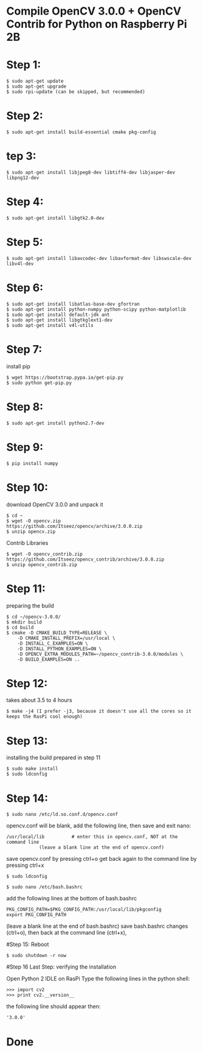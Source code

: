 # Compile OpenCV 3.0.0 + OpenCV Contrib for Python on Raspberry Pi 2B

# Step 1:

	$ sudo apt-get update
	$ sudo apt-get upgrade
	$ sudo rpi-update (can be skipped, but recommended)

# Step 2:

	$ sudo apt-get install build-essential cmake pkg-config

# tep 3:

	$ sudo apt-get install libjpeg8-dev libtiff4-dev libjasper-dev libpng12-dev

# Step 4:

	$ sudo apt-get install libgtk2.0-dev

# Step 5:

	$ sudo apt-get install libavcodec-dev libavformat-dev libswscale-dev libv4l-dev

# Step 6:

	$ sudo apt-get install libatlas-base-dev gfortran
	$ sudo apt-get install python-numpy python-scipy python-matplotlib
	$ sudo apt-get install default-jdk ant
	$ sudo apt-get install libgtkglext1-dev
	$ sudo apt-get install v4l-utils

# Step 7:
install pip

	$ wget https://bootstrap.pypa.io/get-pip.py
	$ sudo python get-pip.py

# Step 8:

	$ sudo apt-get install python2.7-dev

# Step 9:

	$ pip install numpy

# Step 10:
download OpenCV 3.0.0 and unpack it

	$ cd ~
	$ wget -O opencv.zip https://github.com/Itseez/opencv/archive/3.0.0.zip
	$ unzip opencv.zip

Contrib Libraries

	$ wget -O opencv_contrib.zip https://github.com/Itseez/opencv_contrib/archive/3.0.0.zip
	$ unzip opencv_contrib.zip

# Step 11:
preparing the build

	$ cd ~/opencv-3.0.0/
	$ mkdir build
	$ cd build
	$ cmake -D CMAKE_BUILD_TYPE=RELEASE \
		-D CMAKE_INSTALL_PREFIX=/usr/local \
		-D INSTALL_C_EXAMPLES=ON \
		-D INSTALL_PYTHON_EXAMPLES=ON \
		-D OPENCV_EXTRA_MODULES_PATH=~/opencv_contrib-3.0.0/modules \
		-D BUILD_EXAMPLES=ON ..

# Step 12:
takes about 3.5 to 4 hours

	$ make -j4 (I prefer -j3, because it doesn't use all the cores so it keeps the RasPi cool enough)

# Step 13:
installing the build prepared in step 11

	$ sudo make install
	$ sudo ldconfig

# Step 14:

	$ sudo nano /etc/ld.so.conf.d/opencv.conf

opencv.conf will be blank, add the following line, then save and exit nano:

	/usr/local/lib          # enter this in opencv.conf, NOT at the command line
				(leave a blank line at the end of opencv.conf)


save opencv.conf by pressing ctrl+o
get back again to the command line by pressing ctrl+x

	$ sudo ldconfig

	$ sudo nano /etc/bash.bashrc

add the following lines at the bottom of bash.bashrc

	PKG_CONFIG_PATH=$PKG_CONFIG_PATH:/usr/local/lib/pkgconfig       
	export PKG_CONFIG_PATH

(leave a blank line at the end of bash.bashrc)
save bash.bashrc changes (ctrl+o), then back at the command line (ctrl+x), 

#Step 15:
Reboot

	$ sudo shutdown -r now

#Step 16 Last Step:
verifying the installation

Open Python 2 IDLE on RasPi
Type the following lines in the python shell:

	>>> import cv2
	>>> print cv2.__version__

the following line should appear then:

	'3.0.0'
# 									Done

